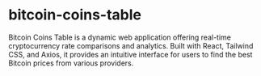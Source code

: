 # bitcoin-coins-table
Bitcoin Coins Table is a dynamic web application offering real-time cryptocurrency rate comparisons and analytics. Built with React, Tailwind CSS, and Axios, it provides an intuitive interface for users to find the best Bitcoin prices from various providers.
